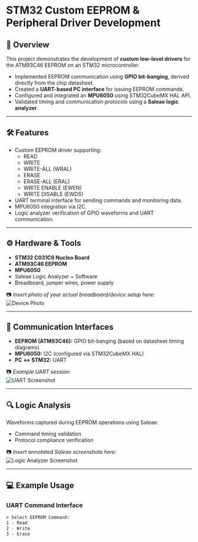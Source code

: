 # STM32 Custom EEPROM & Peripheral Driver Development

## 📌 Overview
This project demonstrates the development of **custom low-level drivers** for the ATM93C46 EEPROM on an STM32 microcontroller.  

- Implemented EEPROM communication using **GPIO bit-banging**, derived directly from the chip datasheet.  
- Created a **UART-based PC interface** for issuing EEPROM commands.  
- Configured and integrated an **MPU6050** using STM32CubeMX HAL API.  
- Validated timing and communication protocols using a **Saleae logic analyzer**.  

---

## 🛠️ Features
- Custom EEPROM driver supporting:  
  - READ 
  - WRITE
  - WRITE-ALL (WRAL)
  - ERASE
  - ERASE-ALL (ERAL)
  - WRITE ENABLE (EWEN)
  - WRITE DISABLE (EWDS)
- UART terminal interface for sending commands and monitoring data.  
- MPU6050 integration via I2C.  
- Logic analyzer verification of GPIO waveforms and UART communication.  

---

## ⚙️ Hardware & Tools
- **STM32 C031C6 Nucleo Board**  
- **ATM93C46 EEPROM**  
- **MPU6050**  
- Saleae Logic Analyzer + Software  
- Breadboard, jumper wires, power supply  

📷 *Insert photo of your actual breadboard/device setup here:*  
![Device Photo](images/device.jpg)  

---

## 📡 Communication Interfaces
- **EEPROM (ATM93C46):** GPIO bit-banging (based on datasheet timing diagrams)  
- **MPU6050:** I2C (configured via STM32CubeMX HAL)  
- **PC ↔ STM32:** UART  

📷 *Example UART session:*  
![UART Screenshot](images/uart_terminal.png)  

---

## 🔍 Logic Analysis
Waveforms captured during EEPROM operations using Saleae:  
- Command timing validation 
- Protocol compliance verification  

📷 *Insert annotated Saleae screenshots here:*  
![Logic Analyzer Screenshot](images/logic_analysis.png)  

---

## 💻 Example Usage

### UART Command Interface
```txt
> Select EEPROM Command:
1 - Read
2 - Write
3 - Erase
